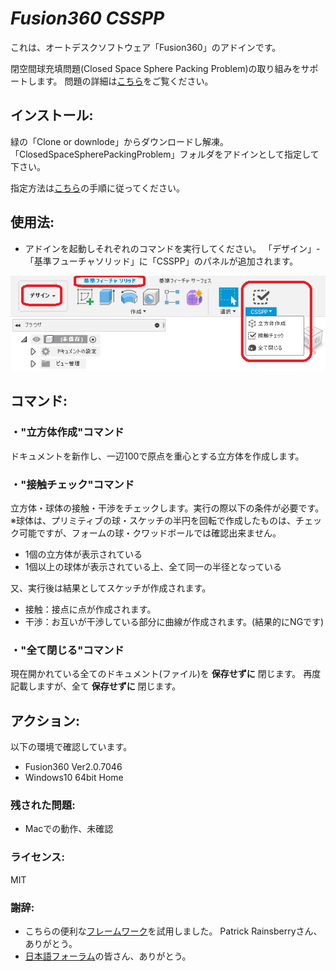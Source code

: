 # ***Fusion360 CSSPP***

これは、オートデスクソフトウェア「Fusion360」のアドインです。

閉空間球充填問題(Closed Space Sphere Packing Problem)の取り組みをサポートします。
問題の詳細は[こちら](https://forums.autodesk.com/t5/fusion-360-ri-ben-yu/wen-tidesu/td-p/9225621)をご覧ください。


## インストール:
緑の「Clone or downlode」からダウンロードし解凍。「ClosedSpaceSpherePackingProblem」フォルダをアドインとして指定して下さい。

指定方法は[こちら](https://knowledge.autodesk.com/ja/support/fusion-360/troubleshooting/caas/sfdcarticles/sfdcarticles/JPN/How-to-install-an-ADD-IN-and-Script-in-Fusion-360.html)の手順に従ってください。



## 使用法:

+ アドインを起動しそれぞれのコマンドを実行してください。
「デザイン」-「基準フューチャソリッド」に「CSSPP」のパネルが追加されます。

<img src="./resources/panel.png">

## コマンド:

### ・"立方体作成"コマンド
ドキュメントを新作し、一辺100で原点を重心とする立方体を作成します。

### ・"接触チェック"コマンド
立方体・球体の接触・干渉をチェックします。実行の際以下の条件が必要です。
※球体は、プリミティブの球・スケッチの半円を回転で作成したものは、チェック可能ですが、フォームの球・クワッドボールでは確認出来ません。
+ 1個の立方体が表示されている
+ 1個以上の球体が表示されている上、全て同一の半径となっている

又、実行後は結果としてスケッチが作成されます。
+ 接触：接点に点が作成されます。
+ 干渉：お互いが干渉している部分に曲線が作成されます。(結果的にNGです)

### ・"全て閉じる"コマンド
現在開かれている全てのドキュメント(ファイル)を **保存せずに** 閉じます。
再度記載しますが、全て **保存せずに** 閉じます。

## アクション:
以下の環境で確認しています。
 + Fusion360 Ver2.0.7046
 + Windows10 64bit Home

### 残された問題:
+ Macでの動作、未確認

### ライセンス:
MIT

### 謝辞:
+ こちらの便利な[フレームワーク](https://github.com/tapnair/Fusion360AddinSkeleton)を試用しました。
 Patrick Rainsberryさん、ありがとう。
+ [日本語フォーラム](https://forums.autodesk.com/t5/fusion-360-ri-ben-yu/bd-p/707)の皆さん、ありがとう。